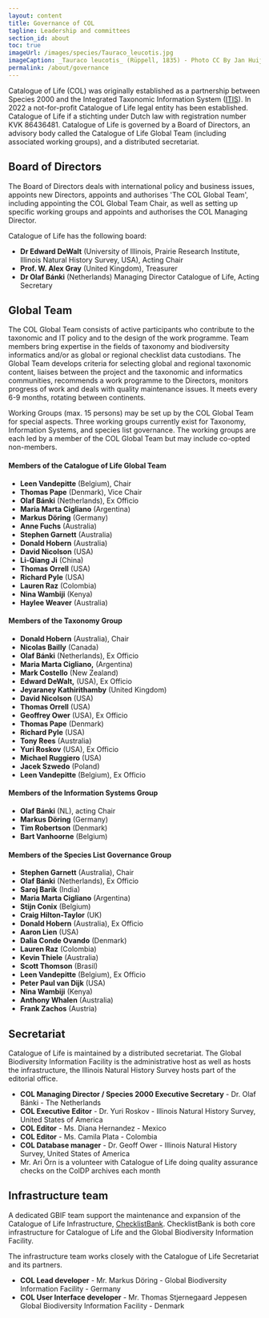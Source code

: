 ```yaml
---
layout: content
title: Governance of COL
tagline: Leadership and committees
section_id: about
toc: true
imageUrl: /images/species/Tauraco_leucotis.jpg
imageCaption: _Tauraco leucotis_ (Rüppell, 1835) - Photo CC By Jan Huijbers
permalink: /about/governance
---
```


Catalogue of Life (COL) was originally established as a partnership between Species 2000 and the Integrated Taxonomic Information System ([ITIS](https://www.itis.gov/)). In 2022 a not-for-profit Catalogue of Life legal entity has been established. Catalogue of Life if a stichting under Dutch law with registration number KVK 86436481. Catalogue of Life is governed by a Board of Directors, an advisory body called the Catalogue of Life Global Team (including associated working groups), and a distributed secretariat.

## Board of Directors
The Board of Directors deals with international policy and business issues, appoints new Directors, appoints and authorises 'The COL Global Team', including appointing the COL Global Team Chair, as well as setting up specific working groups and appoints and authorises the COL Managing Director.

Catalogue of Life has the following board:

* **Dr Edward DeWalt** (University of Illinois, Prairie Research Institute, Illinois Natural History Survey, USA), Acting Chair
* **Prof. W. Alex Gray** (United Kingdom), Treasurer
* **Dr Olaf B&aacute;nki** (Netherlands) Managing Director Catalogue of Life, Acting Secretary

## Global Team
The COL Global Team consists of active participants who contribute to the taxonomic and IT policy and to the design of the work programme. Team members bring expertise in the fields of taxonomy and biodiversity informatics and/or as global or regional checklist data custodians. The Global Team develops criteria for selecting global and regional taxonomic content, liaises between the project and the taxonomic and informatics communities, recommends a work programme to the Directors, monitors progress of work and deals with quality maintenance issues. It meets every 6-9 months, rotating between continents. 

Working Groups (max. 15 persons) may be set up by the COL Global Team for special aspects. Three working groups currently exist for Taxonomy, Information Systems, and species list governance. The working groups are each led by a member of the COL Global Team but may include co-opted non-members.


#### Members of the Catalogue of Life Global Team
* **Leen Vandepitte** (Belgium), Chair
* **Thomas Pape** (Denmark), Vice Chair
* **Olaf B&aacute;nki** (Netherlands), Ex Officio
* **Maria Marta Cigliano** (Argentina)
* **Markus D&ouml;ring** (Germany)
* **Anne Fuchs** (Australia)
* **Stephen Garnett** (Australia)
* **Donald Hobern** (Australia)
* **David Nicolson** (USA)
* **Li-Qiang Ji** (China)
* **Thomas Orrell** (USA)
* **Richard Pyle** (USA)
* **Lauren Raz** (Colombia)
* **Nina Wambiji** (Kenya)
* **Haylee Weaver** (Australia)
 
#### Members of the Taxonomy Group
* **Donald Hobern** (Australia), Chair
* **Nicolas Bailly** (Canada)
* **Olaf B&aacute;nki** (Netherlands), Ex Officio
* **Maria Marta Cigliano,** (Argentina)
* **Mark Costello** (New Zealand)
* **Edward DeWalt,** (USA), Ex Officio
* **Jeyaraney Kathirithamby** (United Kingdom)
* **David Nicolson** (USA)
* **Thomas Orrell** (USA)
* **Geoffrey Ower** (USA), Ex Officio
* **Thomas Pape** (Denmark)
* **Richard Pyle** (USA)
* **Tony Rees** (Australia)
* **Yuri Roskov** (USA), Ex Officio
* **Michael Ruggiero** (USA)
* **Jacek Szwedo** (Poland)
* **Leen Vandepitte** (Belgium), Ex Officio
 
#### Members of the Information Systems Group
* **Olaf Bánki** (NL), acting Chair
* **Markus D&ouml;ring** (Germany)
* **Tim Robertson** (Denmark)
* **Bart Vanhoorne** (Belgium)

#### Members of the Species List Governance Group
* **Stephen Garnett** (Australia), Chair
* **Olaf B&aacute;nki** (Netherlands), Ex Officio
* **Saroj Barik** (India)
* **Maria Marta Cigliano** (Argentina)
* **Stijn Conix** (Belgium)
* **Craig Hilton-Taylor** (UK)
* **Donald Hobern** (Australia), Ex Officio
* **Aaron Lien** (USA)
* **Dalia Conde Ovando** (Denmark)
* **Lauren Raz** (Colombia)
* **Kevin Thiele** (Australia)
* **Scott Thomson** (Brasil)
* **Leen Vandepitte** (Belgium), Ex Officio
* **Peter Paul van Dijk** (USA)
* **Nina Wambiji** (Kenya)
* **Anthony Whalen** (Australia)
* **Frank Zachos** (Austria)

## Secretariat
Catalogue of Life is maintained by a distributed secretariat. The Global Biodiversity Information Facility is the administrative host as well as hosts the infrastructure, the Illinois Natural History Survey hosts part of the editorial office.

* **COL Managing Director / Species 2000 Executive Secretary** - Dr. Olaf B&aacute;nki - The Netherlands
* **COL Executive Editor** - Dr. Yuri Roskov - Illinois Natural History Survey, United States of America
* **COL Editor** - Ms. Diana Hernandez - Mexico
* **COL Editor** - Ms. Camila Plata - Colombia
* **COL Database manager** - Dr. Geoff Ower - Illinois Natural History Survey, United States of America
* Mr. Ari Örn is a volunteer with Catalogue of Life doing quality assurance checks on the ColDP archives each month 

## Infrastructure team
A dedicated GBIF team support the maintenance and expansion of the Catalogue of Life Infrastructure, [ChecklistBank](https://checklistbank.org). ChecklistBank is both core infrastructure for Catalogue of Life and the Global Biodiversity Information Facility.

The infrastructure team works closely with the Catalogue of Life Secretariat and its partners.

* **COL Lead developer** - Mr. Markus D&ouml;ring - Global Biodiversity Information Facility - Germany
* **COL User Interface developer** - Mr. Thomas Stjernegaard Jeppesen Global Biodiversity Information Facility  - Denmark
